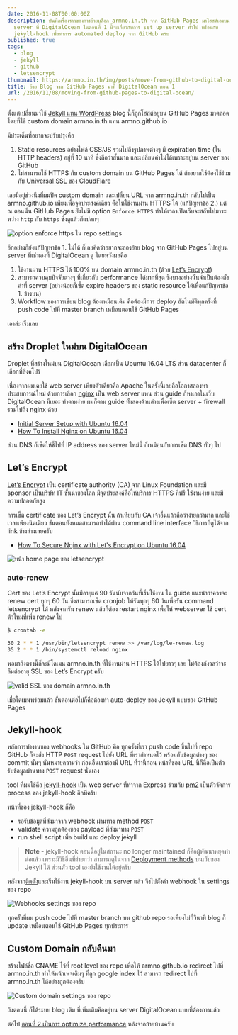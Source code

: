 ```yaml
---
date: 2016-11-08T00:00:00Z
description: บันทึกเรื่องราวของการย้ายบล็อก armno.in.th จาก GitHub Pages มาโฮสต์เองบน
  server ที่ DigitalOcean ในตอนที่ 1 นี้จะเกี่ยวกับการ set up server ทั่วไป พร้อมกับ
  jekyll-hook เพื่อทำการ automated deploy จาก GitHub ครับ
published: true
tags:
  - blog
  - jekyll
  - github
  - letsencrypt
thumbnail: https://armno.in.th/img/posts/move-from-github-to-digital-ocean/cert-info.png
title: ย้าย Blog จาก GitHub Pages มาที่ DigitalOcean ตอน 1
url: /2016/11/08/moving-from-github-pages-to-digital-ocean/
---
```


ตั้งแต่เปลี่ยนมาใช้ [Jekyll แทน WordPress](https://armno.in.th/2013/03/09/from-wordpress-to-jekyll/) blog นี้ก็ถูกโฮสต์อยู่บน GitHub Pages มาตลอด โดยที่ใช้ custom domain armno.in.th แทน armno.github.io

มีประเด็นที่อยากจะปรับปรุงคือ

1. Static resources อย่างไฟล์ CSS/JS รวมไปถึงรูปภาพต่างๆ มี expiration time (ใน HTTP headers) อยู่ที่ 10 นาที ซึ่งถือว่าสั้นมาก และเปลี่ยนค่าไม่ได้เพราะอยู่บน server ของ GitHub
2. ไม่สามารถใช้ HTTPS กับ custom domain บน GitHub Pages ได้ ถ้าอยากใช้ต้องใช้ร่วมกับ [Universal SSL ของ CloudFlare](https://blog.cloudflare.com/secure-and-fast-github-pages-with-cloudflare/)

เลยมีอยู่ช่วงนึงที่ผมปิด custom domain และเปลี่ยน URL จาก armno.in.th กลับไปเป็น armno.github.io เพียงเพื่อจุดประสงค์เดียว คือให้ใช้งานผ่าน HTTPS ได้ (แก้ปัญหาข้อ 2.) แต่ ณ ตอนนั้น GitHub Pages ยังไม่มี option `Enforce HTTPS` ทำให้เวลาเปิดเว็บจะสลับไปมาระหว่าง `http` กับ `https` ซึ่งดูแล้วก็แปลกๆ

<div class="text-center">
  <img src="/img/posts/move-from-github-to-digital-ocean/enforce-https-option.png" srcset="/img/posts/move-from-github-to-digital-ocean/enforce-https-option-2x.png 2x" alt="option enforce https ใน repo settings">
</div>

อีกอย่างก็ยังแก้ปัญหาข้อ 1. ไม่ได้ ก็เลยคิดว่าอยากจะลองย้าย blog จาก GitHub Pages ไปอยู่บน server ที่เช่าเองที่ DigitalOcean ดู โดยหวังผลคือ

1. ใช้งานผ่าน HTTPS ได้ 100% บน domain armno.in.th (ด้วย [Let’s Encrypt](https://letsencrypt.org/))
2. สามารถควบคุมปัจจัยต่างๆ ที่เกี่ยวกับ performance ได้มากที่สุด ซึ่งบางอย่างนั้นจำเป็นต้องตั้งค่าที่ server (อย่างน้อยก็เซ็ต expire headers ของ static resource ได้เพื่อแก้ปัญหาข้อ 1. ข้างบน)
3. Workflow ของการเขียน blog ต้องเหมือนเดิม คือต้องมีการ deploy อัตโนมัติทุกครั้งที่ push code ไปที่ master branch เหมือนตอนใช้ GitHub Pages

เอาล่ะ เริ่มเลย

## สร้าง Droplet ใหม่บน DigitalOcean

Droplet ที่สร้างใหม่บน DigitalOcean เลือกเป็น Ubuntu 16.04 LTS ส่วน datacenter ก็เลือกที่สิงคโปร์

เนื่องจากผมเคยใช้ web server เพียงตัวเดียวคือ Apache ในครั้งนี้เลยถือโอกาสลองหาประสบการณ์ใหม่ ด้วยการเลือก [nginx](https://www.nginx.com/) เป็น web server แทน ส่วน guide ก็หาเอาในเว็บ DigitalOcean มีเยอะ ทำตามง่าย ผมก็ตาม guide ทั้งสองด้านล่างเพื่อเซ็ต server + firewall รวมไปถึง nginx ด้วย

- [Initial Server Setup with Ubuntu 16.04](https://www.digitalocean.com/community/tutorials/initial-server-setup-with-ubuntu-16-04)
- [How To Install Nginx on Ubuntu 16.04](https://www.digitalocean.com/community/tutorials/how-to-install-nginx-on-ubuntu-16-04)

ส่วน DNS ก็เซ็ตให้ชี้ไปที่ IP address ของ server ใหม่นี้ ก็เหมือนกับการเซ็ต DNS ทั่วๆ ไป

## Let’s Encrypt

[Let’s Encrypt](https://letsencrypt.org/) เป็น certificate authority (CA) จาก Linux Foundation และมี sponsor เป็นบริษัท IT ชั้นนำของโลก มีจุดประสงค์คือให้บริการ HTTPS ที่ฟรี ใช้งานง่าย และมีความปลอดภัยสูง

การเซ็ต certificate ของ Let’s Encrypt นั้น ถ้าเทียบกับ CA เจ้าอื่นแล้วถือว่าง่ายกว่ามาก และใช้เวลาเพียงนิดเดียว ขั้นตอนทั้งหมดสามารถทำได้ผ่าน command line interface วิธีการก็ดูได้จาก link ข้างล่างเลยครับ

- [How To Secure Nginx with Let's Encrypt on Ubuntu 16.04](https://www.digitalocean.com/community/tutorials/how-to-secure-nginx-with-let-s-encrypt-on-ubuntu-16-04)

<div class="text-center">
  <img src="/img/posts/move-from-github-to-digital-ocean/letsencrypt-homepage.jpg"
  srcset="/img/posts/move-from-github-to-digital-ocean/letsencrypt-homepage-2x.jpg 2x" alt="หน้า home page ของ letsencrypt">
</div>


### auto-renew

Cert ของ Let’s Encrypt นั้นมีอายุแค่ 90 วันนับจากวันที่เริ่มใช้งาน ใน guide แนะนำว่าควรจะ renew cert ทุกๆ 60 วัน ซึ่งสามารถเซ็ต cronjob ให้รันทุกๆ 60 วันเพื่อรัน command letsencrypt ได้ หลังจากรัน renew แล้วก็ต้อง restart nginx เพื่อให้ webserver ใช้ cert ตัวใหม่ที่เพิ่ง renew ไป

```sh
$ crontab -e
```

```sh
30 2 * * 1 /usr/bin/letsencrypt renew >> /var/log/le-renew.log
35 2 * * 1 /bin/systemctl reload nginx
```

พอมาถึงตรงนี้ก็จะมีโดเมน armno.in.th ที่ใช้งานผ่าน HTTPS ได้ไปยาวๆ เลย ไม่ต้องกังวลว่าจะลืมต่ออายุ SSL ของ Let’s Encrypt ครับ

<div class="text-center">
  <img src="/img/posts/move-from-github-to-digital-ocean/cert-info.png"
    srcset="/img/posts/move-from-github-to-digital-ocean/cert-info-2x.png 2x"
    alt="valid SSL ของ domain armno.in.th">
</div>

เมื่อโดเมนพร้อมแล้ว ขั้นตอนต่อไปก็คือต้องทำ auto-deploy ของ Jekyll แบบของ GitHub Pages

## Jekyll-hook

หลักการทำงานของ webhooks ใน GitHub คือ ทุกครั้งที่เรา push code ขึ้นไปที่ repo GitHub ก็จะส่ง HTTP `POST` request ไปยัง URL ที่เรากำหนดไว้ พร้อมกับข้อมูลต่างๆ ของ commit นั้นๆ นั่นหมายความว่า ก่อนอื่นเราต้องมี URL ที่ว่านี้ก่อน หน้าที่ของ URL นี้ก็คือเป็นตัวรับข้อมูลผ่านทาง `POST` request นั่นเอง

tool ที่ผมใช้คือ [jekyll-hook](https://github.com/developmentseed/jekyll-hook) เป็น web server ที่ทำจาก Express ร่วมกับ [pm2](https://pm2.keymetrics.io/) เป็นตัวจัดการ process ของ jekyll-hook อีกทีครับ

หน้าที่ของ jekyll-hook ก็คือ

- รอรับข้อมูลที่ส่งมาจาก webhook ผ่านทาง method `POST`
- validate ความถูกต้องของ payload ที่ส่งมาทาง `POST`
- run shell script เพื่อ build และ deploy jekyll

> **Note** - jekyll-hook ตอนนี้อยู่ในสถานะ no longer maintained ก็คือผู้พัฒนาหยุดทำต่อแล้ว เพราะมีวิธีอื่นที่ง่ายกว่า สามารถดูในจาก [Deployment methods](https://jekyllrb.com/docs/deployment-methods/) บนเว็บของ Jekyll ได้ ส่วนตัว tool เองยังใช้งานได้อยู่ครับ

หลังจาก[ติดตั้ง](https://github.com/developmentseed/jekyll-hook#installation)และเริ่มใช้งาน jekyll-hook บน server แล้ว จึงไปตั้งค่า webhook ใน settings ของ repo

<div class="text-center">
  <img src="/img/posts/move-from-github-to-digital-ocean/webghook-settings.png" srcset="/img/posts/move-from-github-to-digital-ocean/webghook-settings-2x.png 2x" alt="Webhooks settings ของ repo">
</div>

ทุกครั้งที่ผม push code ไปที่ master branch บน github repo รอเพียงไม่กี่วินาที blog ก็ update เหมือนตอนใช้ GitHub Pages ทุกประการ

## Custom Domain กลับคืนมา

สร้างไฟล์ชื่อ CNAME ไว้ที่ root level ของ repo เพื่อให้ armno.github.io redirect ไปที่ armno.in.th ทำให้หน้าเพจเดิมๆ ที่ถูก google index ไว้ สามารถ redirect ไปที่ armno.in.th ได้อย่างถูกต้องครับ

<div class="text-center">
  <img src="/img/posts/move-from-github-to-digital-ocean/custom-domain.png" srcset="/img/posts/move-from-github-to-digital-ocean/custom-domain-2x.png 2x" alt="Custom domain settings ของ repo">
</div>

ถึงตอนนี้ ก็ได้ระบบ blog เดิม ที่เพิ่มเติมคืออยู่บน server DigitalOcean แบบที่ต้องการแล้ว

ต่อไป [ตอนที่ 2 เป็นการ optimize performance](https://armno.in.th/2016/11/10/optimize-performance-on-nginx-for-jekyll-blog/) หลังจากย้ายบ้านครับ

